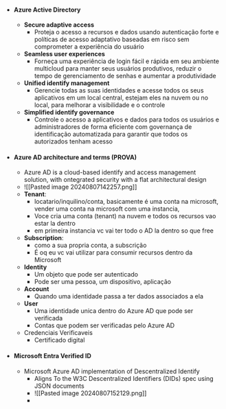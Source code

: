 - #### **Azure Active Directory**
	- **Secure adaptive access**
		- Proteja o acesso a recursos e dados usando autenticação forte e políticas de acesso adaptativo baseadas em risco sem comprometer a experiência do usuário
	- **Seamless user experiences**
		- Forneça uma experiência de login fácil e rápida em seu ambiente multicloud para manter seus usuários produtivos, reduzir o tempo de gerenciamento de senhas e aumentar a produtividade
	- **Unified identify management**
		- Gerencie todas as suas identidades e acesse todos os seus aplicativos em um local central, estejam eles na nuvem ou no local, para melhorar a visibilidade e o controle 
	- **Simplified identify governance**
		- Controle o acesso a aplicativos e dados para todos os usuários e administradores de forma eficiente com governança de identificação automatizada para garantir que todos os autorizados tenham acesso
- #### **Azure AD architecture and terms**  (PROVA)
	- Azure AD is a cloud-based identify and access management solution, with ontegrated security with a flat architectural design
	- ![[Pasted image 20240807142257.png]]
	- **Tenant**: 
		- locatario/inquilino/conta, basicamente é uma conta na microsoft, vender uma conta na microsoft com uma instancia,
		- Voce cria uma conta (tenant) na nuvem e todos os recursos vao estar la dentro 
		- em primeira instancia vc vai ter todo o AD la dentro so que free
	- **Subscription**:
		- como a sua propria conta, a subscrição
		- É oq eu vc vai utilizar para consumir recursos dentro da Microsoft
	- **Identity**
		- Um objeto que pode ser autenticado
		- Pode ser uma pessoa, um dispositivo, aplicação
	- **Account**
		- Quando uma identidade passa a ter dados associados a ela
	- **User**
		- Uma identidade unica dentro do Azure AD que pode ser verificada
		- Contas que podem ser verificadas pelo Azure AD
	- Credenciais Verificaveis
		- Certificado digital
- #### **Microsoft Entra Verified ID**
	- Microsoft Azure AD implementation of Descentralized Identify
		- Aligns To the W3C Descentralized Identifiers (DIDs) spec using JSON documents
		- ![[Pasted image 20240807152129.png]]
		-  